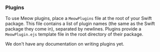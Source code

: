 ### Plugins

To use Meow plugins, place a `MeowPlugins` file at the root of your Swift package. This file contains a list of plugin names (the same as the Swift package they come in), separated by newlines. Plugins provide a `MeowPlugin.ejs` template file in the root directory of their package.

We don't have any documentation on writing plugins yet.